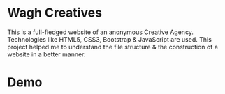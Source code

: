 # Wagh Creatives
This is a full-fledged website of an anonymous Creative Agency.
Technologies like HTML5, CSS3, Bootstrap & JavaScript are used.
This project helped me to understand the file structure & the construction of a website in a better manner.

# Demo
